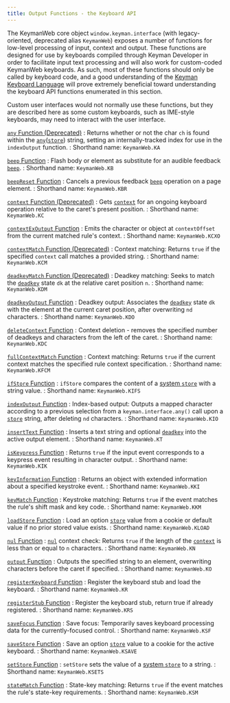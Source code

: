 ```yaml
---
title: Output Functions - the Keyboard API
---
```


The KeymanWeb core object `window.keyman.interface` (with legacy-oriented, deprecated alias `KeymanWeb`) exposes a number of functions for low-level processing of input, context and output. These functions are designed for use by keyboards compiled through Keyman Developer in order to facilitate input text processing and will also work for custom-coded KeymanWeb keyboards. As such, most of these functions should only be called by keyboard code, and a good understanding of the [Keyman Keyboard Language](/developer/language) will prove extremely beneficial toward understanding the keyboard API functions enumerated in this section.

Custom user interfaces would not normally use these functions, but they are described here as some custom keyboards, such as IME-style keyboards, may need to interact with the user interface.

[`any` Function (Deprecated)](any)
:   Returns whether or not the char `ch` is found within the [`any`](/developer/language/reference/any)([`store`](/developer/language/reference/store)) string, setting an internally-tracked index for use in the `indexOutput` function.
:   Shorthand name: `KeymanWeb.KA`

[`beep` Function](beep)
:   Flash body or element as substitute for an audible feedback [`beep`](/developer/language/reference/beep).
:   Shorthand name: `KeymanWeb.KB`

[`beepReset` Function](beepReset)
:   Cancels a previous feedback [`beep`](/developer/language/reference/beep) operation on a page element.
:   Shorthand name: `KeymanWeb.KBR`

[`context` Function (Deprecated)](context)
:   Gets [`context`](/developer/language/reference/context) for an ongoing keyboard operation relative to the caret's present position.
:   Shorthand name: `KeymanWeb.KC`

[`contextExOutput` Function](contextExOutput)
:   Emits the character or object at `contextOffset` from the current matched rule's context.
:   Shorthand name: `KeymanWeb.KCXO`

[`contextMatch` Function (Deprecated)](contextMatch)
:   Context matching: Returns `true` if the specified `context` call matches a provided string.
:   Shorthand name: `KeymanWeb.KCM`

[`deadkeyMatch` Function (Deprecated)](deadkeyMatch)
:   Deadkey matching: Seeks to match the [`deadkey`](/developer/language/reference/deadkey) state `dk` at the relative caret position `n`.
:   Shorthand name: `KeymanWeb.KDM`

[`deadkeyOutput` Function](deadkeyOutput)
:   Deadkey output: Associates the [`deadkey`](/developer/language/reference/deadkey) state `dk` with the element at the current caret position, after overwriting `nd` characters.
:   Shorthand name: `KeymanWeb.KDO`

[`deleteContext` Function](deleteContext)
:   Context deletion - removes the specified number of deadkeys and characters from the left of the caret.
:   Shorthand name: `KeymanWeb.KDC`

[`fullContextMatch` Function](fullContextMatch)
:   Context matching: Returns `true` if the current context matches the specified rule context specification.
:   Shorthand name: `KeymanWeb.KFCM`

[`ifStore` Function](ifStore)
:   `ifStore` compares the content of a [system `store`](/developer/language/guide/stores#toc-system-stores) with a string value.
:   Shorthand name: `KeymanWeb.KIFS`

[`indexOutput` Function](indexOutput)
:   Index-based output: Outputs a mapped character according to a previous selection from a `keyman.interface.any()` call upon a [`store`](/developer/language/reference/store) string, after deleting `nd` characters.
:   Shorthand name: `KeymanWeb.KIO`

[`insertText` Function](insertText)
:   Inserts a text string and optional [`deadkey`](/developer/language/reference/deadkey) into the active output element.
:   Shorthand name: `KeymanWeb.KT`

[`isKeypress` Function](isKeypress)
:   Returns `true` if the input event corresponds to a keypress event resulting in character output.
:   Shorthand name: `KeymanWeb.KIK`

[`keyInformation` Function](keyInformation)
:   Returns an object with extended information about a specified keystroke event.
:   Shorthand name: `KeymanWeb.KKI`

[`keyMatch` Function](keyMatch)
:   Keystroke matching: Returns `true` if the event matches the rule's shift mask and key code.
:   Shorthand name: `KeymanWeb.KKM`

[`loadStore` Function](loadStore)
:   Load an option [`store`](/developer/language/guide/stores) value from a cookie or default value if no prior stored value exists.
:   Shorthand name: `KeymanWeb.KLOAD`

[`nul` Function](_nul)
:   [`nul`](/developer/language/reference/nul) context check: Returns `true` if the length of the [`context`](/developer/language/reference/context) is less than or equal to `n` characters.
:   Shorthand name: `KeymanWeb.KN`

[`output` Function](output)
:   Outputs the specified string to an element, overwriting characters before the caret if specified.
:   Shorthand name: `KeymanWeb.KO`

[`registerKeyboard` Function](registerKeyboard)
:   Register the keyboard stub and load the keyboard.
:   Shorthand name: `KeymanWeb.KR`

[`registerStub` Function](registerStub)
:   Register the keyboard stub, return true if already registered.
:   Shorthand name: `KeymanWeb.KRS`

[`saveFocus` Function](saveFocus)
:   Save focus: Temporarily saves keyboard processing data for the currently-focused control.
:   Shorthand name: `KeymanWeb.KSF`

[`saveStore` Function](saveStore)
:   Save an option [`store`](/developer/language/guide/stores) value to a cookie for the active keyboard.
:   Shorthand name: `KeymanWeb.KSAVE`

[`setStore` Function](setStore)
:   `setStore` sets the value of a [system `store`](/developer/language/guide/stores#toc-system-stores) to a string.
:   Shorthand name: `KeymanWeb.KSETS`

[`stateMatch` Function](stateMatch)
:   State-key matching: Returns `true` if the event matches the rule's state-key requirements.
:   Shorthand name: `KeymanWeb.KSM`
